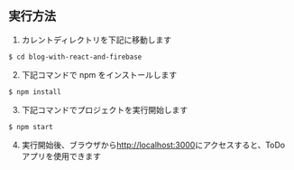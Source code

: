 ## 実行方法

1. カレントディレクトリを下記に移動します

`$ cd blog-with-react-and-firebase`

2. 下記コマンドで npm をインストールします

`$ npm install`

3. 下記コマンドでプロジェクトを実行開始します

`$ npm start`

4. 実行開始後、ブラウザから[http://localhost:3000](http://localhost:3000)にアクセスすると、ToDo アプリを使用できます

